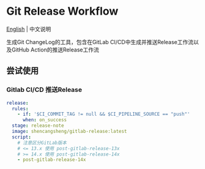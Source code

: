 # Git Release Workflow

[English](https://github.com/shencangsheng/Git-Release-Workflow) | 中文说明

生成Git ChangeLog的工具，包含在GitLab CI/CD中生成并推送Release工作流以及GitHub Action的推送Release工作流

## 尝试使用
### Gitlab CI/CD 推送Release
```yml
release:
  rules:
    - if: '$CI_COMMIT_TAG != null && $CI_PIPELINE_SOURCE == "push"'
      when: on_success
  stage: release-note
  image: shencangsheng/gitlab-release:latest
  script:
    # 注意区分GitLab版本
    # <= 13.x 使用 post-gitlab-release-13x
    # >= 14.x 使用 post-gitlab-release-14x
    - post-gitlab-release-14x
```

